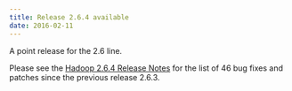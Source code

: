 ```yaml
---
title: Release 2.6.4 available
date: 2016-02-11
---
```


A point release for the 2.6 line.

Please see the [Hadoop 2.6.4 Release
Notes](http://hadoop.apache.org/docs/r2.6.4/hadoop-project-dist/hadoop-common/releasenotes.html)
for the list of 46 bug fixes and patches since the previous release
2.6.3.

